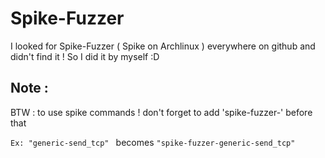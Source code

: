 # Spike-Fuzzer
I looked for Spike-Fuzzer ( Spike on Archlinux ) everywhere on github and didn't find it ! So I did it by myself :D 

## Note :

BTW : to use spike commands ! don't forget to add 'spike-fuzzer-' before that 

`Ex: "generic-send_tcp" ` becomes  `"spike-fuzzer-generic-send_tcp" `
